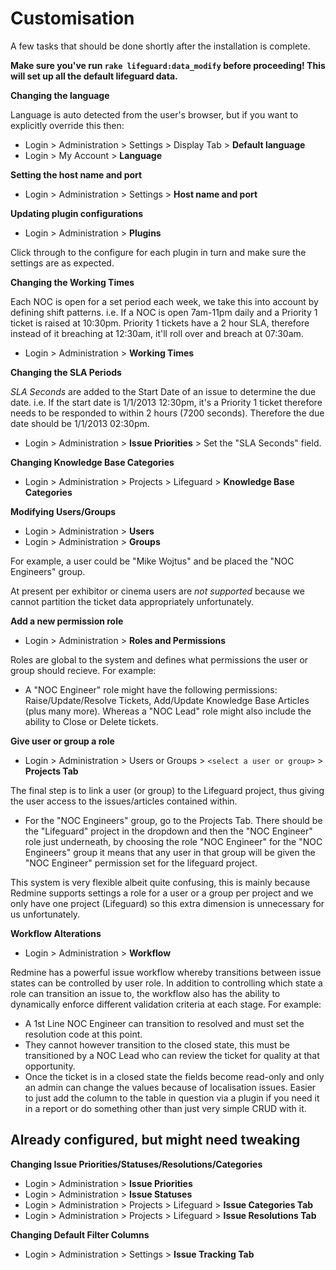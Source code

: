# Customisation

A few tasks that should be done shortly after the installation is complete.

**Make sure you've run `rake lifeguard:data_modify` before proceeding! This will set up all the default lifeguard data.**

**Changing the language**

Language is auto detected from the user's browser, but if you want to explicitly override this then:

* Login > Administration > Settings > Display Tab > **Default language**
* Login > My Account > **Language**

**Setting the host name and port**

* Login > Administration > Settings > **Host name and port**

**Updating plugin configurations**

* Login > Administration > **Plugins**

Click through to the configure for each plugin in turn and make sure the settings are as expected.

**Changing the Working Times**

Each NOC is open for a set period each week, we take this into account by defining shift patterns. i.e. If a NOC is open 7am-11pm daily and a Priority 1 ticket is raised at 10:30pm. Priority 1 tickets have a 2 hour SLA, therefore instead of it breaching at 12:30am, it'll roll over and breach at 07:30am.

* Login > Administration > **Working Times**

**Changing the SLA Periods**

*SLA Seconds* are added to the Start Date of an issue to determine the due date. i.e. If the start date is 1/1/2013 12:30pm, it's a Priority 1 ticket therefore needs to be responded to within 2 hours (7200 seconds). Therefore the due date should be 1/1/2013 02:30pm.

* Login > Administration > **Issue Priorities** > Set the "SLA Seconds" field.

**Changing Knowledge Base Categories**

* Login > Administration > Projects > Lifeguard > **Knowledge Base Categories**

**Modifying Users/Groups**

* Login > Administration > **Users**
* Login > Administration > **Groups**

For example, a user could be "Mike Wojtus" and be placed the "NOC Engineers" group.

At present per exhibitor or cinema users are *not supported* because we cannot partition the ticket data appropriately unfortunately.

**Add a new permission role**

* Login > Administration > **Roles and Permissions**

Roles are global to the system and defines what permissions the user or group should recieve. For example:

* A "NOC Engineer" role might have the following permissions: Raise/Update/Resolve Tickets, Add/Update Knowledge Base Articles (plus many more). Whereas a "NOC Lead" role might also include the ability to Close or Delete tickets.

**Give user or group a role**

* Login > Administration > Users or Groups > `<select a user or group>` > **Projects Tab**

The final step is to link a user (or group) to the Lifeguard project, thus giving the user access to the issues/articles contained within.

* For the "NOC Engineers" group, go to the Projects Tab. There should be the "Lifeguard" project in the dropdown and then the "NOC Engineer" role just underneath, by choosing the role "NOC Engineer" for the "NOC Engineers" group it means that any user in that group will be given the "NOC Engineer" permission set for the lifeguard project.

This system is very flexible albeit quite confusing, this is mainly because Redmine supports settings a role for a user or a group per project and we only have one project (Lifeguard) so this extra dimension is unnecessary for us unfortunately.

**Workflow Alterations**

* Login > Administration > **Workflow**

Redmine has a powerful issue workflow whereby transitions between issue states can be controlled by user role. In addition to controlling which state a role can transition an issue to, the workflow also has the ability to dynamically enforce different validation criteria at each stage. For example:

* A 1st Line NOC Engineer can transition to resolved and must set the resolution code at this point.
* They cannot however transition to the closed state, this must be transitioned by a NOC Lead who can review the ticket for quality at that opportunity.
* Once the ticket is in a closed state the fields become read-only and only an admin can change the values because of localisation issues. Easier to just add the column to the table in question via a plugin if you need it in a report or do something other than just very simple CRUD with it.

## Already configured, but might need tweaking

**Changing Issue Priorities/Statuses/Resolutions/Categories**

* Login > Administration > **Issue Priorities**
* Login > Administration > **Issue Statuses**
* Login > Administration > Projects > Lifeguard > **Issue Categories Tab**
* Login > Administration > Projects > Lifeguard > **Issue Resolutions Tab**

**Changing Default Filter Columns**

* Login > Administration > Settings > **Issue Tracking Tab**